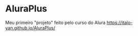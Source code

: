 # AluraPlus
Meu primeiro "projeto" feito pelo curso do Alura
https://italo-yan.github.io/AluraPlus/
